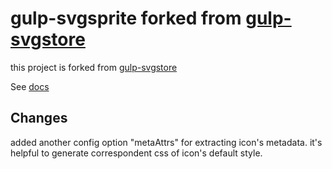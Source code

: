 gulp-svgsprite forked from [gulp-svgstore](https://github.com/w0rm/gulp-svgstore)
=============

this project is forked from [gulp-svgstore](https://github.com/w0rm/gulp-svgstore)

See [docs](https://github.com/w0rm/gulp-svgstore)

## Changes

added another config option "metaAttrs" for extracting icon's metadata. it's helpful to generate correspondent css of icon's default style.